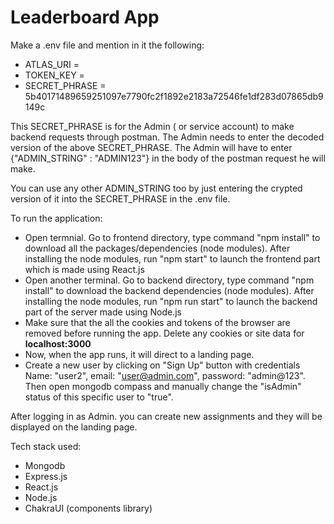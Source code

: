 # Leaderboard App


Make a .env file and mention in it the following:
- ATLAS_URI = <URL of your mongodb database>
- TOKEN_KEY = <any random string>
- SECRET_PHRASE = 5b40171489659251097e7790fc2f1892e2183a72546fe1df283d07865db9149c

This SECRET_PHRASE is for the Admin ( or service account) to make backend requests through postman. The Admin needs to enter the decoded version of the above SECRET_PHRASE. The Admin will have to enter {"ADMIN_STRING" : "ADMIN123"} in the body of the postman request he will make. 

You can use any other ADMIN_STRING too by just entering the crypted version of it into the SECRET_PHRASE in the .env file.

To run the application:
- Open termnial. Go to frontend directory, type command "npm install" to download all the packages/dependencies (node modules). After installing the node modules, run "npm start" to launch the frontend part which is made using React.js
- Open another terminal. Go to backend directory, type command "npm install" to download the backend dependencies (node modules). After installing the node modules, run "npm run start" to launch the backend part of the server made using Node.js
- Make sure that the all the cookies and tokens of the browser are removed before running the app. 
Delete any cookies or site data for **localhost:3000**
- Now, when the app runs, it will direct to a landing page.
- Create a new user by clicking on "Sign Up" button with credentials  Name: "user2", email: "user@admin.com", password: "admin@123". Then open mongodb compass and manually change the "isAdmin" status of this specific user to "true".


After logging in as Admin. you can create new assignments and they will be displayed on the landing page.

Tech stack used:
- Mongodb
- Express.js
- React.js
- Node.js
- ChakraUI (components library)